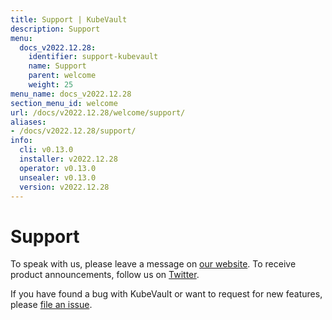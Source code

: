```yaml
---
title: Support | KubeVault
description: Support
menu:
  docs_v2022.12.28:
    identifier: support-kubevault
    name: Support
    parent: welcome
    weight: 25
menu_name: docs_v2022.12.28
section_menu_id: welcome
url: /docs/v2022.12.28/welcome/support/
aliases:
- /docs/v2022.12.28/support/
info:
  cli: v0.13.0
  installer: v2022.12.28
  operator: v0.13.0
  unsealer: v0.13.0
  version: v2022.12.28
---
```


# Support

To speak with us, please leave a message on [our website](https://appscode.com/contact/). To receive product announcements, follow us on [Twitter](https://twitter.com/KubeVault).

If you have found a bug with KubeVault or want to request for new features, please [file an issue](https://github.com/kubevault/project/issues/new).
